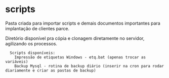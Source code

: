 # scripts

  Pasta criada para importar scripts e demais documentos importantes para implantação de clientes parce.
  
  Diretório disponível pra cópia e clonagem diretamente no servidor, agilizando os processos.

      Scripts disponíveis:
        Impressão de etiquetas Windows - etq.bat (apenas trocar as variáveis)
        Backup Mysql - rotina de backup diário (inserir na cron para rodar diariamente e criar as pastas de backup)

